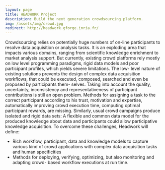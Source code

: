 ```yaml
---
layout: page
title: HEADWORK Project
description: Build the next generation crowdsourcing platform.
img: /assets/img/crowd.jpg
redirect: http://headwork.gforge.inria.fr/
---
```


Crowdsourcing relies on potentially huge numbers of on-line participants to resolve data acquisition or analysis tasks. It is an exploding area that impacts various domains, ranging from scientific knowledge enrichment to market analysis support. But currently, existing crowd platforms rely mostly on low level programming paradigms, rigid data models and poor participant profiles, which yields severe limitations. The low- level nature of existing solutions prevents the design of complex data acquisition workflows, that could be executed, composed, searched and even be proposed by participants them- selves. Taking into account the quality, uncertainty, inconsistency and representativeness of participant contributions is still an open problem. Methods for assigning a task to the correct participant according to his trust, motivation and expertise, automatically improving crowd execution time, computing optimal participant rewards, are missing. Similarly, usual crowd campaigns produce isolated and rigid data sets: A flexible and common data model for the produced knowledge about data and participants could allow participative knowledge acquisition. To overcome these challenges, Headwork will define:

- Rich workflow, participant, data and knowledge models to capture various kind of crowd applications with complex data acquisition tasks and human specificities
- Methods for deploying, verifying, optimizing, but also monitoring and adapting crowd- based workflow executions at run time.
